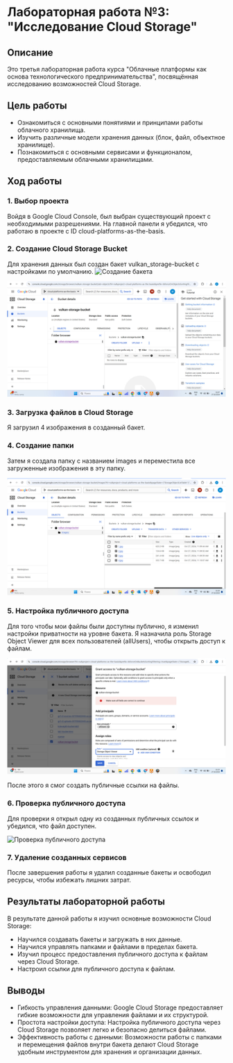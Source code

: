 # Лабораторная работа №3: "Исследование Cloud Storage"

## Описание

Это третья лабораторная работа курса "Облачные платформы как основа технологического предпринимательства", посвящённая исследованию возможностей Cloud Storage.

## Цель работы

- Ознакомиться с основными понятиями и принципами работы облачного хранилища.
- Изучить различные модели хранения данных (блок, файл, объектное хранилище).
- Познакомиться с основными сервисами и функционалом, предоставляемым облачными хранилищами.

## Ход работы

### 1. Выбор проекта
Войдя в Google Cloud Console, был выбран существующий проект с необходимыми разрешениями. На главной панели я убедился, что работаю в проекте с ID cloud-platforms-as-the-basis.


### 2. Создание Cloud Storage Bucket
Для хранения данных был создан бакет vulkan_storage-bucket с настройками по умолчанию.
![Создание бакета](а.jpg)

![Открытие бакета](b.jpg)

### 3. Загрузка файлов в Cloud Storage
Я загрузил 4 изображения в созданный бакет.


### 4. Создание папки
Затем я создала папку с названием images и переместила все загруженные изображения в эту папку.

![Перемещение файлов в папку](c.jpg)

### 5. Настройка публичного доступа
Для того чтобы мои файлы были доступны публично, я изменил настройки приватности на уровне бакета. Я назначила роль Storage Object Viewer для всех пользователей (allUsers), чтобы открыть доступ к файлам.

![Настройка публичного доступа](d.jpg)

После этого я смог создать публичные ссылки на файлы.

### 6. Проверка публичного доступа
Для проверки я открыл одну из созданных публичных ссылок и убедился, что файл доступен.

![Проверка публичного доступа](e.png)

### 7. Удаление созданных сервисов
После завершения работы я удалил созданные бакеты и освободил ресурсы, чтобы избежать лишних затрат.

## Результаты лабораторной работы

В результате данной работы я изучил основные возможности Cloud Storage:
- Научился создавать бакеты и загружать в них данные.
- Научился управлять папками и файлами в пределах бакета.
- Изучил процесс предоставления публичного доступа к файлам через Cloud Storage.
- Настроил ссылки для публичного доступа к файлам.

## Выводы

- Гибкость управления данными: Google Cloud Storage предоставляет гибкие возможности для управления файлами и их структурой.
- Простота настройки доступа: Настройка публичного доступа через Cloud Storage позволяет легко и безопасно делиться файлами.
- Эффективность работы с данными: Возможности работы с папками и перемещения файлов внутри бакета делают Cloud Storage удобным инструментом для хранения и организации данных.
